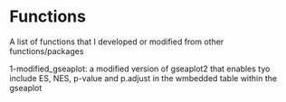 # Functions
A list of functions that I developed or modified from other functions/packages

1-modified_gseaplot: a modified version of gseaplot2 that enables tyo include ES, NES, p-value and p.adjust in the wmbedded table within the gseaplot
